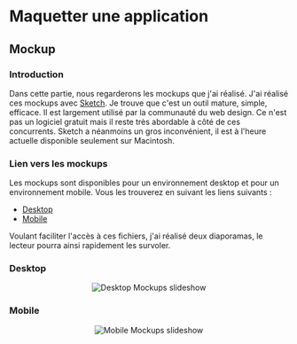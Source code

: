 # Maquetter une application

## Mockup

### Introduction

Dans cette partie, nous regarderons les mockups que j'ai réalisé.  J'ai réalisé ces mockups avec [Sketch](https://www.sketchapp.com/). Je trouve que c'est un outil mature, simple, efficace. Il est largement utilisé par la communauté du web design. Ce n'est pas un logiciel gratuit mais il reste très abordable à côté de ces concurrents. Sketch a néanmoins un gros inconvénient, il est à l'heure actuelle disponible seulement sur Macintosh. 


### Lien vers les mockups

Les mockups sont disponibles pour un environnement desktop et pour un environnement mobile. Vous les trouverez en suivant les liens suivants :  

* [Desktop](https://github.com/mathieux51/HowTo-RSK/tree/master/docs/Sketch/mockups/Desktop)
* [Mobile](https://github.com/mathieux51/HowTo-RSK/tree/master/docs/Sketch/mockups/Mobile)

Voulant faciliter l'accès à ces fichiers, j'ai réalisé deux diaporamas, le lecteur pourra ainsi rapidement les survoler.

### Desktop

<p align="center">
  <img src="../../../img/mockups.gif" alt="Desktop Mockups slideshow">
</p>

### Mobile

<p align="center">
  <img src="../../../img/mockups-mobile.gif" alt="Mobile Mockups slideshow">
</p>
